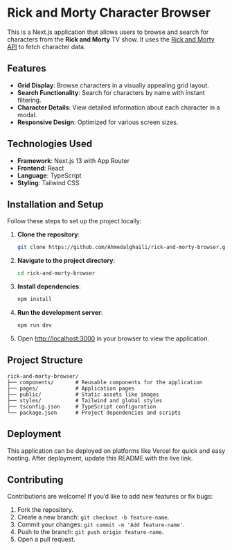
# Rick and Morty Character Browser

This is a Next.js application that allows users to browse and search for characters from the **Rick and Morty** TV show. It uses the [Rick and Morty API](https://rickandmortyapi.com/) to fetch character data.

## Features

- **Grid Display**: Browse characters in a visually appealing grid layout.
- **Search Functionality**: Search for characters by name with instant filtering.
- **Character Details**: View detailed information about each character in a modal.
- **Responsive Design**: Optimized for various screen sizes.

## Technologies Used

- **Framework**: Next.js 13 with App Router
- **Frontend**: React
- **Language**: TypeScript
- **Styling**: Tailwind CSS

## Installation and Setup

Follow these steps to set up the project locally:

1. **Clone the repository**:
   ```bash
   git clone https://github.com/Ahmedalghaili/rick-and-morty-browser.git
   ```

2. **Navigate to the project directory**:
   ```bash
   cd rick-and-morty-browser
   ```

3. **Install dependencies**:
   ```bash
   npm install
   ```

4. **Run the development server**:
   ```bash
   npm run dev
   ```

5. Open [http://localhost:3000](http://localhost:3000) in your browser to view the application.

## Project Structure

```
rick-and-morty-browser/
├── components/       # Reusable components for the application
├── pages/            # Application pages
├── public/           # Static assets like images
├── styles/           # Tailwind and global styles
├── tsconfig.json     # TypeScript configuration
└── package.json      # Project dependencies and scripts
```

## Deployment

This application can be deployed on platforms like Vercel for quick and easy hosting. After deployment, update this README with the live link.

## Contributing

Contributions are welcome! If you’d like to add new features or fix bugs:

1. Fork the repository.
2. Create a new branch: `git checkout -b feature-name`.
3. Commit your changes: `git commit -m 'Add feature-name'`.
4. Push to the branch: `git push origin feature-name`.
5. Open a pull request.
